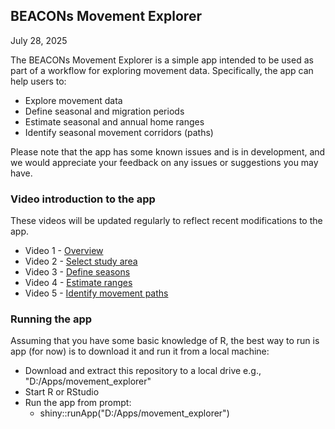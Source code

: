 ## BEACONs Movement Explorer

July 28, 2025

The BEACONs Movement Explorer is a simple app intended to be used as part of a workflow for exploring movement data. Specifically, the app can help users to:

  - Explore movement data
  - Define seasonal and migration periods
  - Estimate seasonal and annual home ranges
  - Identify seasonal movement corridors (paths)

Please note that the app has some known issues and is in development, and we would appreciate your feedback on any issues or suggestions you may have.


### Video introduction to the app

These videos will be updated regularly to reflect recent modifications to the app.

- Video 1 - [Overview](https://drive.google.com/file/d/1B-hoDu5dyd-4hSyTBoIRXnMGgSy8-KV6/view?usp=drive_link)
- Video 2 - [Select study area](https://drive.google.com/file/d/1NyA7VCmodqu2RhPWgJnTnngn56zM8Abj/view?usp=drive_link)
- Video 3 - [Define seasons](https://drive.google.com/file/d/1LQRAj7jZT-XaN2wrh9yUgSiEsW8HSGPj/view?usp=drive_link)
- Video 4 - [Estimate ranges](https://drive.google.com/file/d/1aaRgZgSVhCciojOCWN_OwhAE0pGN-nVL/view?usp=drive_link)
- Video 5 - [Identify movement paths](https://drive.google.com/file/d/16LC3Ckbe4Akj7KoOkMj1vRnhC0apZhjZ/view?usp=drive_link)


### Running the app

Assuming that you have some basic knowledge of R, the best way to run is app (for now) is to download it and run it from a local machine:

  - Download and extract this repository to a local drive e.g., "D:/Apps/movement_explorer"
  - Start R or RStudio
  - Run the app from prompt:
    - shiny::runApp("D:/Apps/movement_explorer")
